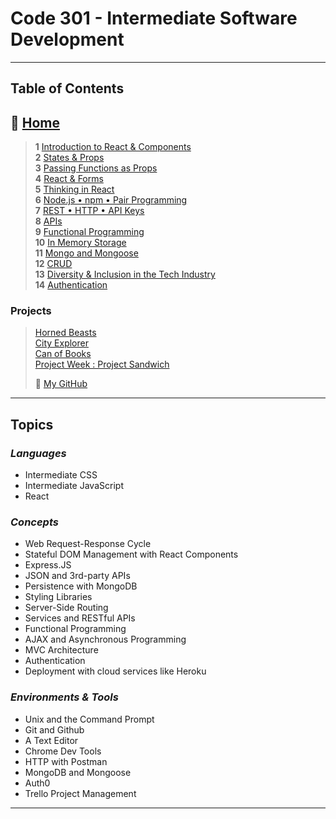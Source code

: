 # Code 301 - Intermediate Software Development

_____

## Table of Contents

## 🏡 [**Home**](https://mistidinzy.github.io/ReadingNotes/)

> **1** [Introduction to React & Components](/read01.md)<br>
> **2** [States & Props](/read02.md)<br>
> **3** [Passing Functions as Props](/read03.md)<br>
> **4** [React & Forms](/read04.md)<br>
> **5** [Thinking in React](/read05.md)<br>
> **6** [Node.js • npm • Pair Programming](/read06.md)<br>
> **7** [REST • HTTP • API Keys](/read07.md)<br>
> **8** [APIs](/read08.md)<br>
> **9** [Functional Programming](/read09.md)<br>
> **10** [In Memory Storage](/read10.md)<br>
> **11** [Mongo and Mongoose](/read11.md)<br>
> **12** [CRUD](/read12.md)<br>
> **13** [Diversity & Inclusion in the Tech Industry](/read13.md)<br>
> **14** [Authentication](/read14.md)<br>

### Projects

<!-- > [Portfolio](https://mdinzy-portfolio.netlify.app)<br> -->
> [Horned Beasts](https://mdinzy-hornedbeasts.netlify.app/)<br>
> [City Explorer](https://mdinzy-city-explorer.netlify.app/)<br>
> [Can of Books](https://mdinzy-canofbooks.netlify.app/)<br>
> [Project Week : Project Sandwich](https://projectsandwich.netlify.app/)
>
> 🐙 [My GitHub](https://github.com/mistidinzy)

_____

## **Topics**

### *Languages*

* Intermediate CSS
* Intermediate JavaScript
* React

### *Concepts*

* Web Request-Response Cycle
* Stateful DOM Management with React Components
* Express.JS
* JSON and 3rd-party APIs
* Persistence with MongoDB
* Styling Libraries
* Server-Side Routing
* Services and RESTful APIs
* Functional Programming
* AJAX and Asynchronous Programming
* MVC Architecture
* Authentication
* Deployment with cloud services like Heroku

### *Environments & Tools*

* Unix and the Command Prompt
* Git and Github
* A Text Editor
* Chrome Dev Tools
* HTTP with Postman
* MongoDB and Mongoose
* Auth0
* Trello Project Management

_____
